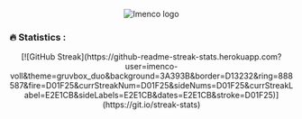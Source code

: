 <p align="center">
<img src="https://user-images.githubusercontent.com/118727012/218048926-3dfff798-a04b-4770-b676-5e06f0fc99b5.png" alt="Imenco logo">
</p>



### :fire: Statistics :
<div align="center">
[![GitHub Streak](https://github-readme-streak-stats.herokuapp.com?user=imenco-voll&theme=gruvbox_duo&background=3A393B&border=D13232&ring=888587&fire=D01F25&currStreakNum=D01F25&sideNums=D01F25&currStreakLabel=E2E1CB&sideLabels=E2E1CB&dates=E2E1CB&stroke=D01F25)](https://git.io/streak-stats)
</div>